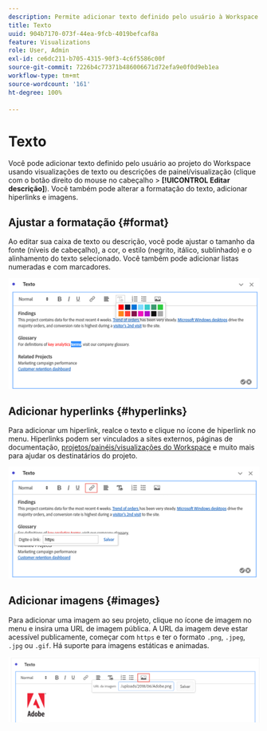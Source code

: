 ```yaml
---
description: Permite adicionar texto definido pelo usuário à Workspace.
title: Texto
uuid: 904b7170-073f-44ea-9fcb-4019befcaf8a
feature: Visualizations
role: User, Admin
exl-id: ce6dc211-b705-4315-90f3-4c6f5586c00f
source-git-commit: 7226b4c77371b486006671d72efa9e0f0d9eb1ea
workflow-type: tm+mt
source-wordcount: '161'
ht-degree: 100%

---
```


# Texto

Você pode adicionar texto definido pelo usuário ao projeto do Workspace usando visualizações de texto ou descrições de painel/visualização (clique com o botão direito do mouse no cabeçalho > **[!UICONTROL Editar descrição]**). Você também pode alterar a formatação do texto, adicionar hiperlinks e imagens.

## Ajustar a formatação {#format}

Ao editar sua caixa de texto ou descrição, você pode ajustar o tamanho da fonte (níveis de cabeçalho), a cor, o estilo (negrito, itálico, sublinhado) e o alinhamento do texto selecionado. Você também pode adicionar listas numeradas e com marcadores.

![](assets/format.png)

## Adicionar hyperlinks {#hyperlinks}

Para adicionar um hiperlink, realce o texto e clique no ícone de hiperlink no menu. Hiperlinks podem ser vinculados a sites externos, páginas de documentação, [projetos/painéis/visualizações do Workspace](https://experienceleague.adobe.com/docs/analytics/analyze/analysis-workspace/curate-share/shareable-links.html?lang=pt-BR) e muito mais para ajudar os destinatários do projeto.

![](assets/hyperlink.png)

## Adicionar imagens {#images}

Para adicionar uma imagem ao seu projeto, clique no ícone de imagem no menu e insira uma URL de imagem pública. A URL da imagem deve estar acessível publicamente, começar com `https` e ter o formato `.png`, `.jpeg`, `.jpg` ou `.gif`. Há suporte para imagens estáticas e animadas.

![](assets/image.png)
